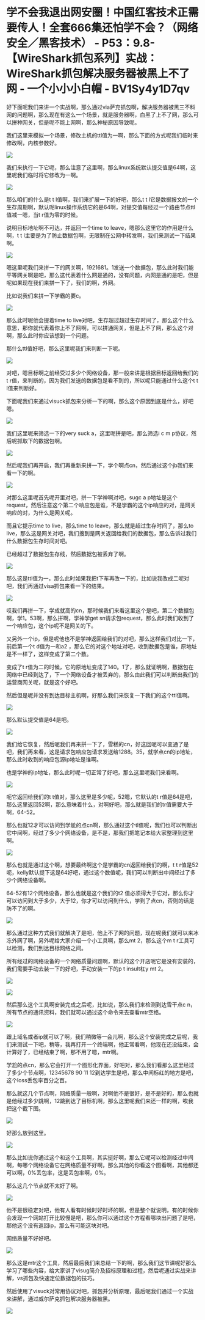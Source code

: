 # 学不会我退出网安圈！中国红客技术正需要传人！全套666集还怕学不会？（网络安全／黑客技术） - P53：9.8-【WireShark抓包系列】实战：WireShark抓包解决服务器被黑上不了网 - 一个小小小白帽 - BV1Sy4y1D7qv

好下面呢我们来讲一个实战啊，那么通过via萨克抓包啊，解决服务器被黑三不料网的问题啊，那么现在有这么一个场景，就是服务器啊，白黑了上不了网，那么可以拼种网关，但是呢不能上网啊，那么神秘原因导致呢。

我们这里来模拟一个场景，修改主机的ttl值为一啊，那么下面的方式呢我们临时来修改啊，内核参数好。

![](img/be183a8875fa48638de42ef6a9a758d8_1.png)

我们来执行一下它呃，那么注意了这里啊，那么linux系统默认提交值是64啊，这里呢我们临时将它修改为一啊。



![](img/be183a8875fa48638de42ef6a9a758d8_3.png)

那么咱们的什么是t t l值啊，我们来扩展一下的好吧，那么t t l它是数据报文的一个生存周期啊，默认呢linux操作系统它的是64啊，对提交值每经过一个路由节点ttl值减一嗯，当t r值为零的时候。

说明目标地址啊不可达，并返回一个time to leave，嗯那么这里它的作用是什么啊，t t l主要是为了防止数据包啊，无限制在公网中转发啊，我们来测试一下结果啊。



![](img/be183a8875fa48638de42ef6a9a758d8_5.png)

嗯这里呢我们来拼一下的网关啊，1921681。1发送一个数据包，那么此时我们能平等网关啊是吧，那么这代表着什么网是通的，没有问题，内网是通的是吧，但是呢如果现在我们来拼一下了，我们的啊，外网。

比如说我们来拼一下学霸的要c。

![](img/be183a8875fa48638de42ef6a9a758d8_7.png)

那么此时呢他会提着time to live对吧，生存超过超过生存时间了，那么这个什么意思，那你就代表着你上不了网啊，可以拼通网关，但是上不了网，那么这个对啊，那么此时你应该想到一个问题。

那什么ttl值好吧，那么这里呢我们来判断一下呢。

![](img/be183a8875fa48638de42ef6a9a758d8_9.png)

对吧，嗯目标啊之前经受过多少个网络设备，那一般来讲是根据目标返回给我们的t r值，来判断的，因为我们发送的数据包是看不到的，所以呢只能通过什么这个t t l值来判断好。

下面呢我们来通过visuck抓包来分析一下的啊，那么这个原因到底是什么，好吧嗯。

![](img/be183a8875fa48638de42ef6a9a758d8_11.png)

我们这里呢来筛选一下的very suck a，这里呢拼是吧，那么筛选i c m p协议，然后呢抓取下的数据包啊。



![](img/be183a8875fa48638de42ef6a9a758d8_13.png)

然后呢我们再开启，我们再重新来拼一下，学个啊点cn，然后通过这个jb我们来看一下的啊。

![](img/be183a8875fa48638de42ef6a9a758d8_15.png)

对那么这里呢首先呢开里对吧，拼一下学神啊对吧，sugc a p地址是这个request，然后注意这个第二个响应包是谁，不是学霸的这个ip响应的对，是网关响应的对，为什么是网关呢。

而且它提示time to live，那么time to leave，那么就是超过生存时间了，那么to live，那么这是网关对吧，我们搜到是网关返回给我们的数据包，那么告诉过我们什么数据包生存时间对吧。

已经超过了数据包生存线，然后数据包被丢弃了啊。

![](img/be183a8875fa48638de42ef6a9a758d8_17.png)

那么这是ttl值为一，那么此时如果我把t下车再改一下的，比如说我改成二呢对吧，我们再通过visa抓包来看一下的结果。



![](img/be183a8875fa48638de42ef6a9a758d8_19.png)

哎我们再拼一下，学成就高的cn，那时候我们来看这里这个是吧，第二个数据包啊，学1。53啊，那么拼啊，学神学get sn请求包request，那么此时我们收到了一个响应包，这个ip呢不是网关的下。

又另外一个ip，但是呢他也不是学神返回给我们的对吧，那么这样我们对比一下，前后第一个t d值为一和a2 ，那么它的对这个地址对吧，收到数据包是谁，原地址是不一样了，这样变成了第二个数。

变成了t r值为二的时候，它的原地址变成了140。1了，那么就证明啊，数据包在网络中已经到达了，下一个网络设备才被丢弃的，那么由此我们可以判断出我们的运营商网关呢，就是这个好吧。

然后但是呢并没有到达目标主机啊，好那么我们来恢复一下我们的这个ttl值啊。

![](img/be183a8875fa48638de42ef6a9a758d8_21.png)

那么默认提交值是64是吧。

![](img/be183a8875fa48638de42ef6a9a758d8_23.png)

我们给它恢复，然后呢我们再来拼一下了，雪糕的cn，好这回呢可以变通了是吧，我们再来看，这是请求包响应包请求发送给1288。35，就学点cn的ip地址，那么此时收到的响应包源ip地址是谁啊。

也是学神的ip地址，那么此时呢一切正常了好吧，那么这里呢我们来看啊。

![](img/be183a8875fa48638de42ef6a9a758d8_25.png)

呃它返回给我们的t t值对，那么这里是多少呢，52嗯，它默认的t r值是64是吧，那么这里返回52啊，那么意味着什么，对啊好吧，那么就是我们的tr值需要大于啊，64-52。

那么也就12才可以访问到学尬的点cn啊，那么通过这个tl值呢，我们也可以判断出它中间啊，经过了多少个网络设备，是不是，那我们把笔记本给大家整理到这里啊。



![](img/be183a8875fa48638de42ef6a9a758d8_27.png)

那么也就是通过这个啊，想要最终啊这个是学霸的cn返回给我们的啊，t t r值是52呃，kelly默认提下这是64好吧，通过这个数值呢，我们可以判断出中间经过了多少个网络设备啊。

64-52有12个网络设备，那么也就是这个我们的t2 值必须得大于它对，那么你才可以访问到大于多少，大于12，你才可以访问到什么，学到了点cn，否则的话是防不了的啊。



![](img/be183a8875fa48638de42ef6a9a758d8_29.png)

那么通过这种方式我们就解决了是吧，他上不了网的问题，现在呢我们就可以来冰冻外网了啊，另外呢给大家介绍一个小工具啊，那么mt 2，那么这个m t r工具可以检测，我们到达目标网络之间。

所有经过的网络设备的一个网络质量问题啊，默认的这个开店呢它是没有安装的，我们需要手动去装一下的好吧，手动安装一下的p t insult杠y mt 2。



![](img/be183a8875fa48638de42ef6a9a758d8_31.png)

![](img/be183a8875fa48638de42ef6a9a758d8_32.png)

然后那么这个工具啊安装完成之后呢，比如说，那么我们来检测到达雪干点c n，所有节点的通讯资料，我们就可以通过这个命令来去查看mtr空格。



![](img/be183a8875fa48638de42ef6a9a758d8_34.png)

跟上域名或者ip就可以了啊，我们稍微等一会儿啊，那么这个安装完成之后呢，我们来测试一下吧，稍等，我再打开一个终端啊，他正常看啊，他现在还没结束，会计算好了，已经结束了啊，那不用了嗯，mtr啊。

学尬的点cn，那么它会打开一个图形化界面，好吧对，那么我们看那么这里经过了多少个节点啊，12345678 90 11 12到达学生是吧，那么中间标红的地方是吧，这个loss丢包率百分之百。

那么就这几个节点啊，网络质量一般啊，对啊他不是很好，是不是好的，那么也就是他经过多少跳啊，12跳到达了目标机啊，那么这里呢我们来还一样的啊，唉我把这个截下图。



![](img/be183a8875fa48638de42ef6a9a758d8_36.png)

好那么放到这里。

![](img/be183a8875fa48638de42ef6a9a758d8_38.png)

那么比如说你通过这个和这个工具啊，其实挺好啊，那么它呢可以检测经过中间啊，每哪个网络设备它在网络质量不好啊，那么其他的你看这个图看啊，其他都还可以啊，0%丢包率，这是丢包率啊，0%。

那么这几个节点就不太好了啊。

![](img/be183a8875fa48638de42ef6a9a758d8_40.png)

他不是很稳定对吧，他有人看有时候时好时坏的啊，但是整个就说明，有的时候你会发现一个网站打开比较慢是吧，那么你可以通过这个方程看哪块出问题了是吧，那他这个没有返回ip，那么有可能这块对吧。

网络质量不好好吧。

![](img/be183a8875fa48638de42ef6a9a758d8_42.png)

那么这是mtr这个工具，然后最后我们来总结一下的啊，那么我们这节课呢好那么学习了哪些内容，给大家讲了visug简介及招标原理和过程，然后呢通过实战来讲解，vs抓包及快速定位数据包的技巧。

然后使用了visuck对常用协议对吧，抓包并分析原理，最后呢我们通过一个实战来讲解，通过威尔萨克抓包解决服务器被黑。



![](img/be183a8875fa48638de42ef6a9a758d8_44.png)
